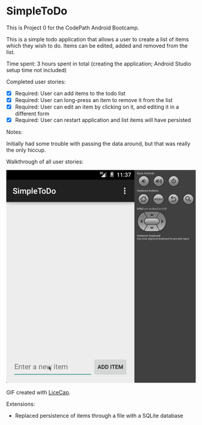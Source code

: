 # SimpleToDo

This is Project 0 for the CodePath Android Bootcamp.

This is a simple todo application that allows a user to create a list of items which they wish to do. Items can be edited, added and removed from the list.

Time spent: 3 hours spent in total (creating the application; Android Studio setup time not included)

Completed user stories:

 * [x] Required: User can add items to the todo list
 * [x] Required: User can long-press an item to remove it from the list
 * [x] Required: User can edit an item by clicking on it, and editing it in a different form
 * [x] Required: User can restart application and list items will have persisted
 
Notes:

Initially had some trouble with passing the data around, but that was really the only hiccup.

Walkthrough of all user stories:

![Video Walkthrough](SimpleToDoWalkthrough.gif)

GIF created with [LiceCap](http://www.cockos.com/licecap/).

Extensions:

 * Replaced persistence of items through a file with a SQLite database
